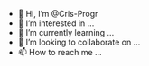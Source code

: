 - 👋 Hi, I’m @Cris-Progr
- 👀 I’m interested in ...
- 🌱 I’m currently learning ...
- 💞️ I’m looking to collaborate on ...
- 📫 How to reach me ...


<!---
Cris-Progr/Cris-Progr is a ✨ special ✨ repository because its `README.md` (this file) appears on your GitHub profile.
You can click the Preview link to take a look at your changes.
--->
